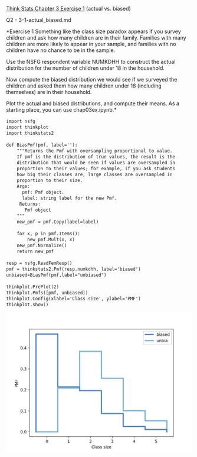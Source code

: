 [Think Stats Chapter 3 Exercise 1](http://greenteapress.com/thinkstats2/html/thinkstats2004.html#toc31) (actual vs. biased)

Q2 - 3-1-actual_biased.md

*Exercise 1  Something like the class size paradox appears if you survey children and ask how many children are in their family. Families with many children are more likely to appear in your sample, and families with no children have no chance to be in the sample.

Use the NSFG respondent variable NUMKDHH to construct the actual distribution for the number of children under 18 in the household.

Now compute the biased distribution we would see if we surveyed the children and asked them how many children under 18 (including themselves) are in their household.

Plot the actual and biased distributions, and compute their means. As a starting place, you can use chap03ex.ipynb.*

    import nsfg
    import thinkplot
    import thinkstats2
    
    def BiasPmf(pmf, label=''):
        """Returns the Pmf with oversampling proportional to value.
        If pmf is the distribution of true values, the result is the
        distribution that would be seen if values are oversampled in
        proportion to their values; for example, if you ask students
        how big their classes are, large classes are oversampled in
        proportion to their size.
        Args:
          pmf: Pmf object.
          label: string label for the new Pmf.
         Returns:
           Pmf object
        """
        new_pmf = pmf.Copy(label=label)
    
        for x, p in pmf.Items():
            new_pmf.Mult(x, x)
        new_pmf.Normalize()
        return new_pmf
    
    resp = nsfg.ReadFemResp()
    pmf = thinkstats2.Pmf(resp.numkdhh, label='biased')
    unbiased=BiasPmf(pmf,label="unbiased")
    
    thinkplot.PrePlot(2)
    thinkplot.Pmfs([pmf, unbiased])
    thinkplot.Config(xlabel='Class size', ylabel='PMF')
    thinkplot.show()

![alt text](https://raw.githubusercontent.com/smeetvikani/dsp/master/statistics/Figure_1.png)
